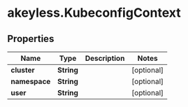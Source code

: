 # akeyless.KubeconfigContext

## Properties

Name | Type | Description | Notes
------------ | ------------- | ------------- | -------------
**cluster** | **String** |  | [optional] 
**namespace** | **String** |  | [optional] 
**user** | **String** |  | [optional] 


